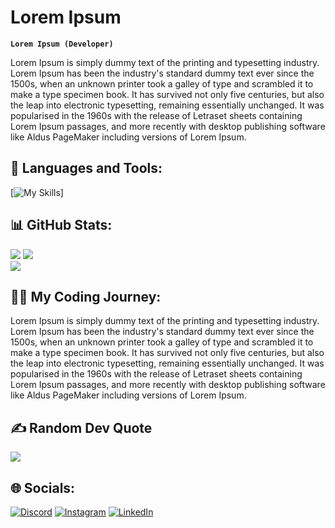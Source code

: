 # Lorem Ipsum

**` Lorem Ipsum (Developer) `**

Lorem Ipsum is simply dummy text of the printing and typesetting industry. Lorem Ipsum has been the industry's standard dummy text ever since the 1500s, when an unknown printer took a galley of type and scrambled it to make a type specimen book. It has survived not only five centuries, but also the leap into electronic typesetting, remaining essentially unchanged. It was popularised in the 1960s with the release of Letraset sheets containing Lorem Ipsum passages, and more recently with desktop publishing software like Aldus PageMaker including versions of Lorem Ipsum.

## 🧰 Languages and Tools:
[![My Skills](https://skillicons.dev/icons?i=vscode,html,css,php,laravel,js,jquery,threejs,react,nodejs,mongodb,nextjs,python,tensorflow,opencv,django,flask,mysql,firebase,docker,azure,arduino,github,git,gitlab,materialui,bootstrap,bash)]
<br/>

## 📊 GitHub Stats:
![](https://github-readme-streak-stats.herokuapp.com/?user=ZarelLast&theme=tokyonight&hide_border=true&include_all_commits=true&count_private=true)
![](https://github-readme-stats.vercel.app/api/top-langs/?username=ZarelLast&theme=tokyonight&hide_border=true&include_all_commits=true&count_private=true&layout=compact)<br/>
![](https://github-readme-stats.vercel.app/api?username=ZarelLast&theme=tokyonight&hide_border=true&include_all_commits=true&count_private=true\&rank_icon=github)


## 👨‍💻 My Coding Journey:

Lorem Ipsum is simply dummy text of the printing and typesetting industry. Lorem Ipsum has been the industry's standard dummy text ever since the 1500s, when an unknown printer took a galley of type and scrambled it to make a type specimen book. It has survived not only five centuries, but also the leap into electronic typesetting, remaining essentially unchanged. It was popularised in the 1960s with the release of Letraset sheets containing Lorem Ipsum passages, and more recently with desktop publishing software like Aldus PageMaker including versions of Lorem Ipsum.

## ✍️ Random Dev Quote
![](https://quotes-github-readme.vercel.app/api?type=horizontal&theme=tokyonight)

## 🌐 Socials:

[![Discord](https://img.shields.io/badge/Discord-%237289DA.svg?logo=discord&logoColor=white)](https://discordapp.com/users/926391344644100106)
[![Instagram](https://img.shields.io/badge/Instagram-%23E4405F.svg?logo=Instagram&logoColor=white)](https://www.instagram.com/triwibow_ilham/)
[![LinkedIn](https://img.shields.io/badge/LinkedIn-%230077B5.svg?logo=linkedin&logoColor=white)](https://www.linkedin.com/in/m-ilham-tri/)
